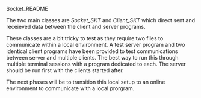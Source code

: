 Socket_README

The two main classes are *Socket_SKT* and *Client_SKT* which direct sent and receieved 
data between the client and server programs. 

These classes are a bit tricky to test as they require two files to communicate within a local environment. A test server program and two identical client programs have been provided to test
communications between server and multiple clients. The best way to run this through multiple terminal sessions with a program dedicated to each. The server should be run first with the 
clients started after.

The next phases will be to transition this local setup to an online environment to communicate with a local prorgram.
